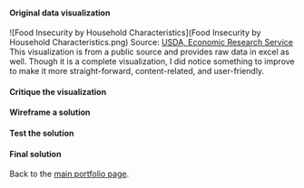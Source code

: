 #### Original data visualization
![Food Insecurity by Household Characteristics](Food Insecurity by Household Characteristics.png)
Source: [USDA, Economic Research Service](https://www.ers.usda.gov/topics/food-nutrition-assistance/food-security-in-the-u-s/key-statistics-graphics/)
This visualization is from a public source and provides raw data in excel as well. Though it is a complete visualization, I did notice something to improve to make it more straight-forward, content-related, and user-friendly.

#### Critique the visualization


#### Wireframe a solution


#### Test the solution


#### Final solution



Back to the [main portfolio page](https://tracycccc.github.io/tracy-data-visualization/).
